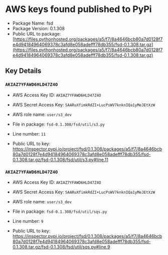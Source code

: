 # AWS keys found published to PyPi

* Package Name: fsd
* Package Version: 0.1.308
* Public URL to package: [https://files.pythonhosted.org/packages/a5/f7/8a4646bcb80a7d0128f7e4d94184964069378c3afd8e058adefff78db355/fsd-0.1.308.tar.gz](https://files.pythonhosted.org/packages/a5/f7/8a4646bcb80a7d0128f7e4d94184964069378c3afd8e058adefff78db355/fsd-0.1.308.tar.gz)

## Key Details

### `AKIAZ7YFAWD6HLD47Z4O`

* AWS Access Key ID: `AKIAZ7YFAWD6HLD47Z4O`
* AWS Secret Access Key: `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` 
* AWS role name: `user/s3_dev`
* File in package: `fsd-0.1.308/fsd/util/s3.py`
* Line number: `11`

* Public URL to key: https://inspector.pypi.io/project/fsd/0.1.308/packages/a5/f7/8a4646bcb80a7d0128f7e4d94184964069378c3afd8e058adefff78db355/fsd-0.1.308.tar.gz/fsd-0.1.308/fsd/util/s3.py#line.11



### `AKIAZ7YFAWD6HLD47Z4O`

* AWS Access Key ID: `AKIAZ7YFAWD6HLD47Z4O`
* AWS Secret Access Key: `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` 
* AWS role name: `user/s3_dev`
* File in package: `fsd-0.1.308/fsd/util/sqs.py`
* Line number: `9`

* Public URL to key: https://inspector.pypi.io/project/fsd/0.1.308/packages/a5/f7/8a4646bcb80a7d0128f7e4d94184964069378c3afd8e058adefff78db355/fsd-0.1.308.tar.gz/fsd-0.1.308/fsd/util/sqs.py#line.9


